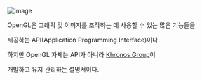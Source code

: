 ![image](https://user-images.githubusercontent.com/89068148/196112270-801a62f4-0c8c-44b7-83b3-1f05f5fc60a7.png)

OpenGL은 그래픽 및 이미지를 조작하는 데 사용할 수 있는 많은 기능들을 

제공하는 API(Application Programming Interface)이다. 

하지만 OpenGL 자체는 API가 아니라 [Khronos Group](http://www.khronos.org/)이 

개발하고 유지 관리하는 설명서이다.